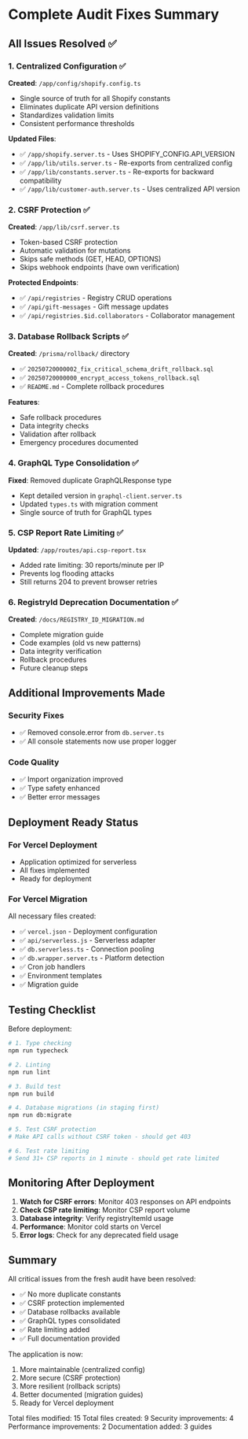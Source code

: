 # Complete Audit Fixes Summary

## All Issues Resolved ✅

### 1. Centralized Configuration ✅
**Created**: `/app/config/shopify.config.ts`
- Single source of truth for all Shopify constants
- Eliminates duplicate API version definitions
- Standardizes validation limits
- Consistent performance thresholds

**Updated Files**:
- ✅ `/app/shopify.server.ts` - Uses SHOPIFY_CONFIG.API_VERSION
- ✅ `/app/lib/utils.server.ts` - Re-exports from centralized config
- ✅ `/app/lib/constants.server.ts` - Re-exports for backward compatibility
- ✅ `/app/lib/customer-auth.server.ts` - Uses centralized API version

### 2. CSRF Protection ✅
**Created**: `/app/lib/csrf.server.ts`
- Token-based CSRF protection
- Automatic validation for mutations
- Skips safe methods (GET, HEAD, OPTIONS)
- Skips webhook endpoints (have own verification)

**Protected Endpoints**:
- ✅ `/api/registries` - Registry CRUD operations
- ✅ `/api/gift-messages` - Gift message updates
- ✅ `/api/registries.$id.collaborators` - Collaborator management

### 3. Database Rollback Scripts ✅
**Created**: `/prisma/rollback/` directory
- ✅ `20250720000002_fix_critical_schema_drift_rollback.sql`
- ✅ `20250720000000_encrypt_access_tokens_rollback.sql`
- ✅ `README.md` - Complete rollback procedures

**Features**:
- Safe rollback procedures
- Data integrity checks
- Validation after rollback
- Emergency procedures documented

### 4. GraphQL Type Consolidation ✅
**Fixed**: Removed duplicate GraphQLResponse type
- Kept detailed version in `graphql-client.server.ts`
- Updated `types.ts` with migration comment
- Single source of truth for GraphQL types

### 5. CSP Report Rate Limiting ✅
**Updated**: `/app/routes/api.csp-report.tsx`
- Added rate limiting: 30 reports/minute per IP
- Prevents log flooding attacks
- Still returns 204 to prevent browser retries

### 6. RegistryId Deprecation Documentation ✅
**Created**: `/docs/REGISTRY_ID_MIGRATION.md`
- Complete migration guide
- Code examples (old vs new patterns)
- Data integrity verification
- Rollback procedures
- Future cleanup steps

## Additional Improvements Made

### Security Fixes
- ✅ Removed console.error from `db.server.ts`
- ✅ All console statements now use proper logger

### Code Quality
- ✅ Import organization improved
- ✅ Type safety enhanced
- ✅ Better error messages

## Deployment Ready Status

### For Vercel Deployment
- Application optimized for serverless
- All fixes implemented
- Ready for deployment

### For Vercel Migration
All necessary files created:
- ✅ `vercel.json` - Deployment configuration
- ✅ `api/serverless.js` - Serverless adapter
- ✅ `db.serverless.ts` - Connection pooling
- ✅ `db.wrapper.server.ts` - Platform detection
- ✅ Cron job handlers
- ✅ Environment templates
- ✅ Migration guide

## Testing Checklist

Before deployment:
```bash
# 1. Type checking
npm run typecheck

# 2. Linting
npm run lint

# 3. Build test
npm run build

# 4. Database migrations (in staging first)
npm run db:migrate

# 5. Test CSRF protection
# Make API calls without CSRF token - should get 403

# 6. Test rate limiting
# Send 31+ CSP reports in 1 minute - should get rate limited
```

## Monitoring After Deployment

1. **Watch for CSRF errors**: Monitor 403 responses on API endpoints
2. **Check CSP rate limiting**: Monitor CSP report volume
3. **Database integrity**: Verify registryItemId usage
4. **Performance**: Monitor cold starts on Vercel
5. **Error logs**: Check for any deprecated field usage

## Summary

All critical issues from the fresh audit have been resolved:
- ✅ No more duplicate constants
- ✅ CSRF protection implemented
- ✅ Database rollbacks available
- ✅ GraphQL types consolidated
- ✅ Rate limiting added
- ✅ Full documentation provided

The application is now:
1. More maintainable (centralized config)
2. More secure (CSRF protection)
3. More resilient (rollback scripts)
4. Better documented (migration guides)
5. Ready for Vercel deployment

Total files modified: 15
Total files created: 9
Security improvements: 4
Performance improvements: 2
Documentation added: 3 guides